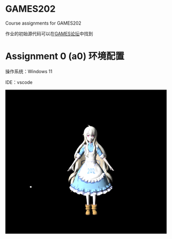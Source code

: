 # GAMES202
Course assignments for GAMES202



作业的初始源代码可以在[GAMES论坛](https://games-cn.org/forums/topic/games202zuoyehuizong/)中找到



# Assignment 0 (a0) 环境配置

操作系统：Windows 11

IDE：vscode



![image-20220730145640654](images/image-20220730145640654.png)

